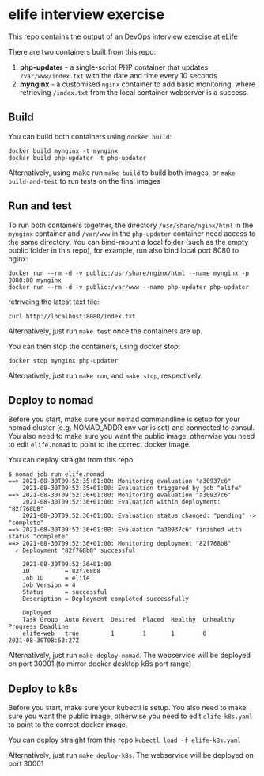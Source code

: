 # elife interview exercise

This repo contains the output of an DevOps interview exercise at eLife

There are two containers built from this repo:

1. **php-updater** - a single-script PHP container that updates `/var/www/index.txt` with the date and time every 10 seconds
1. **mynginx** - a customised `nginx` container to add basic monitoring, where retrieving `/index.txt` from the local container webserver is a success.

## Build

You can build both containers using `docker build`:

```
docker build mynginx -t mynginx
docker build php-updater -t php-updater
```

Alternatively, using make run `make build` to build both images, or `make build-and-test` to run tests on the final images

## Run and test

To run both containers together, the directory `/usr/share/nginx/html` in the `mynginx` container and `/var/www` in the `php-updater` container need access to the same directory. You can bind-mount a local folder (such as the empty public folder in this repo), for example, run also bind local port 8080 to nginx:

```
docker run --rm -d -v public:/usr/share/nginx/html --name mynginx -p 8080:80 mynginx
docker run --rm -d -v public:/var/www --name php-updater php-updater
```

retriveing the latest text file:

```
curl http://localhost:8080/index.txt
```

Alternatively, just run `make test` once the containers are up.

You can then stop the containers, using docker stop:

```
docker stop mynginx php-updater
```

Alternatively, just run `make run`, and `make stop`, respectively.

## Deploy to nomad

Before you start, make sure your nomad commandline is setup for your nomad cluster (e.g. NOMAD_ADDR env var is set) and connected to consul.
You also need to make sure you want the public image, otherwise you need to edit `elife.nomad` to point to the correct docker image.

You can deploy straight from this repo:

```
$ nomad job run elife.nomad
==> 2021-08-30T09:52:35+01:00: Monitoring evaluation "a30937c6"
    2021-08-30T09:52:35+01:00: Evaluation triggered by job "elife"
==> 2021-08-30T09:52:36+01:00: Monitoring evaluation "a30937c6"
    2021-08-30T09:52:36+01:00: Evaluation within deployment: "82f768b8"
    2021-08-30T09:52:36+01:00: Evaluation status changed: "pending" -> "complete"
==> 2021-08-30T09:52:36+01:00: Evaluation "a30937c6" finished with status "complete"
==> 2021-08-30T09:52:36+01:00: Monitoring deployment "82f768b8"
  ✓ Deployment "82f768b8" successful

    2021-08-30T09:52:36+01:00
    ID          = 82f768b8
    Job ID      = elife
    Job Version = 4
    Status      = successful
    Description = Deployment completed successfully

    Deployed
    Task Group  Auto Revert  Desired  Placed  Healthy  Unhealthy  Progress Deadline
    elife-web   true         1        1       1        0          2021-08-30T08:53:27Z
```

Alternatively, just run `make deploy-nomad`. The webservice will be deployed on port 30001 (to mirror docker desktop k8s port range)

## Deploy to k8s

Before you start, make sure your kubectl is setup.
You also need to make sure you want the public image, otherwise you need to edit `elife-k8s.yaml` to point to the correct docker image.

You can deploy straight from this repo `kubectl load -f elife-k8s.yaml`

Alternatively, just run `make deploy-k8s`. The webservice will be deployed on port 30001

```